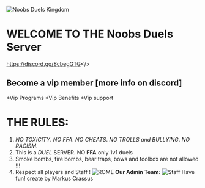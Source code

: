 ![Noobs Duels Kingdom](https://i.postimg.cc/VL1ZBVb1/mordhau-knight-halberd-banner.jpg)
# WELCOME TO THE **Noobs Duels Server**
<a id="NOOBS DUELS DISCORD">https://discord.gg/8cbegGTG</>
## Become a vip member [more info on discord]
   *Vip Programs
   *Vip Benefits
   *Vip support
# **THE RULES:**
1. *NO TOXICITY*.
   *NO FFA*.
   *NO CHEATS*.
   *NO TROLLS and BULLYING*.
   *NO RACISM*.
2. This is a *DUEL* SERVER. NO **FFA** only 1v1 duels
3. Smoke bombs, fire bombs, bear traps, bows and toolbox are not allowed !!!
4. Respect all players and Staff !
![ROME](https://i.postimg.cc/2SWKX5qg/bvs.jpg)
**Our Admin Team:**
![Staff](https://i.postimg.cc/8Cvm37pv/mordhau.jpg)
Have fun!
create by Markus Crassus
